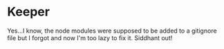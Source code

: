 # Keeper

Yes...I know, the node modules were supposed to be added to a gitignore file but I forgot and now I'm too lazy to fix it. Siddhant out!
